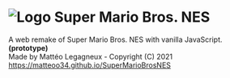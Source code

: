# ![Logo](https://matteoo34.github.io/SuperMarioBrosNES/favicon.ico) Super Mario Bros. NES
A web remake of Super Mario Bros. NES with vanilla JavaScript. **(prototype)**  
Made by Mattéo Legagneux - Copyright (C) 2021  
https://matteoo34.github.io/SuperMarioBrosNES
